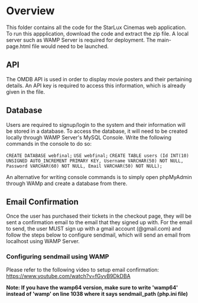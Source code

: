 # Overview
This folder contains all the code for the StarLux Cinemas web application. To run this appplication, download the code and extract the zip file. A local server such as 
WAMP Server is required for deployment. The main-page.html file would need to be launched.

## API
The OMDB API is used in order to display movie posters and their pertaining details. An API key is required to access this information, which is already given in the file.

## Database

Users are required to signup/login to the system and their information will be stored in a database. To access the database, it will need to be created locally through
WAMP Server's MySQL Console. Write the following commands in the console to do so:

`CREATE DATABASE webfinal;`
`USE webfinal;`
`CREATE TABLE users (Id INT(10) UNSIGNED AUTO_INCREMENT PRIMARY KEY, Username VARCHAR(50) NOT NULL, Password VARCHAR(60) NOT NULL, Email VARCHAR(50) NOT NULL);`

An alternative for writing console commands is to simply open phpMyAdmin through WAMp and create a database from there.

## Email Confirmation

Once the user has purchased their tickets in the checkout page, they will be sent a confirmation email to the email that they signed up with. For the email to send, the user 
MUST sign up with a gmail account (@gmail.com) and follow the steps below to configure sendmail, which will send an email from localhost using WAMP Server.

### Configuring sendmail using WAMP

Please refer to the following video to setup email confirmation:
https://www.youtube.com/watch?v=fGyvB9DkDBA

**Note: If you have the wamp64 version, make sure to write 'wamp64' instead of 'wamp' on line 1038 where it says sendmail_path (php.ini file)**


